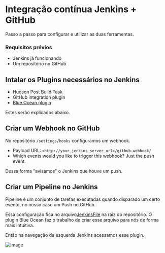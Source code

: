 # Integração contínua Jenkins + GitHub

Passo a passo para configurar e utilizar as duas ferramentas.

### Requisitos prévios

- Jenkins já funcionando
- Um repositório no GitHub

## Intalar os Plugins necessários no Jenkins

- Hudson Post Build Task
- GitHub integration plugin
- [Blue Ocean plugin](https://jenkins.io/projects/blueocean/)

Estes serão explicados abaixo.

## Criar um Webhook no GitHub

No repositório `/settings/hooks` configuramos um webhook.

- Payload URL: `<http://your_jenkins_server_url>/github-webhook/`
- Which events would you like to trigger this webhook? Just the push event.

Dessa forma "avisamos" o Jenkins que houve um push.

## Criar um Pipeline no Jenkins

Pipeline é um conjunto de tarefas executadas quando disparado um certo evento, no nosso caso um Push no GitHub.

Essa configuração fica no arquivo[JenkinsFile](https://jenkins.io/doc/book/pipeline/jenkinsfile/) na raíz do repositório. O plugin Blue Ocean faz o trabalho de criar esse arquivo para nós de forma mais intuitiva.

Então na navegação da esquerda Jenkins acessamos esse plugin.

![image](https://user-images.githubusercontent.com/27368585/71487294-4bc89d00-27f9-11ea-8c1d-13ce2d31e714.png)
